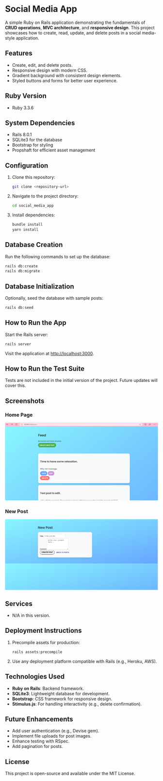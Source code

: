 
# Social Media App

A simple Ruby on Rails application demonstrating the fundamentals of **CRUD operations**, **MVC architecture**, and **responsive design**. This project showcases how to create, read, update, and delete posts in a social media-style application.

## Features
- Create, edit, and delete posts.
- Responsive design with modern CSS.
- Gradient background with consistent design elements.
- Styled buttons and forms for better user experience.

## Ruby Version
- Ruby 3.3.6

## System Dependencies
- Rails 8.0.1
- SQLite3 for the database
- Bootstrap for styling
- Propshaft for efficient asset management

## Configuration
1. Clone this repository:
   ```bash
   git clone <repository-url>
   ```
2. Navigate to the project directory:
   ```bash
   cd social_media_app
   ```
3. Install dependencies:
   ```bash
   bundle install
   yarn install
   ```

## Database Creation
Run the following commands to set up the database:
```bash
rails db:create
rails db:migrate
```

## Database Initialization
Optionally, seed the database with sample posts:
```bash
rails db:seed
```

## How to Run the App
Start the Rails server:
```bash
rails server
```
Visit the application at [http://localhost:3000](http://localhost:3000).

## How to Run the Test Suite
Tests are not included in the initial version of the project. Future updates will cover this.

## Screenshots
### Home Page
![Home Page](homepage.png)

### New Post
![New Post](newpost.png)

## Services
- N/A in this version.

## Deployment Instructions
1. Precompile assets for production:
   ```bash
   rails assets:precompile
   ```
2. Use any deployment platform compatible with Rails (e.g., Heroku, AWS).

## Technologies Used
- **Ruby on Rails**: Backend framework.
- **SQLite3**: Lightweight database for development.
- **Bootstrap**: CSS framework for responsive design.
- **Stimulus.js**: For handling interactivity (e.g., delete confirmation).

## Future Enhancements
- Add user authentication (e.g., Devise gem).
- Implement file uploads for post images.
- Enhance testing with RSpec.
- Add pagination for posts.

## License
This project is open-source and available under the MIT License.
